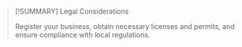 > [!SUMMARY] Legal Considerations
> 
> 
> Register your business, obtain necessary licenses and permits, and ensure compliance with local regulations.

